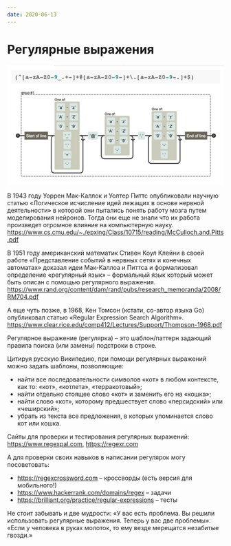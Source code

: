 ```yaml
---
date: 2020-06-13
---
```


# Регулярные выражения

![Regexp](regexp.jpeg "Regexp")

В 1943 году Уоррен Мак-Каллок и Уолтер Питтс опубликовали научную статью «Логическое исчисление идей лежащих в основе нервной деятельности» в которой они пытались понять работу мозга путем моделирования нейронов. Тогда они еще не знали что их работа произведет огромное влияние на компьютерную науку.
https://www.cs.cmu.edu/~./epxing/Class/10715/reading/McCulloch.and.Pitts.pdf

В 1951 году американский математик Стивен Коул Клейни в своей работе «Представление событий в нервных сетях и конечных автоматах» доказал идеи Мак-Каллоа и Питтса и формализовал определение «регулярный язык» – формальный язык который может быть описан с помощью регулярного выражения.
https://www.rand.org/content/dam/rand/pubs/research_memoranda/2008/RM704.pdf

А еще чуть позже, в 1968, Кен Томсон (кстати, со-автор языка Go) опубликовал статью «Regular Expression Search Algorithm».
https://www.clear.rice.edu/comp412/Lectures/Support/Thompson-1968.pdf

Регулярное выражение (регулярка) – это шаблон/паттерн задающий правила поиска (или замены) подстроки в строке.

Цитируя русскую Википедию, при помощи регулярных выражений можно задать шаблоны, позволяющие:

- найти все последовательности символов «кот» в любом контексте, как то: «кот», «котлета», «терракотовый»;
- найти отдельно стоящее слово «кот» и заменить его на «кошка»;
- найти слово «кот», которому предшествует слово «персидский» или «чеширский»;
- убрать из текста все предложения, в которых упоминается слово кот или кошка.

Сайты для проверки и тестирования регулярных выражений:
https://www.regexpal.com, https://regexr.com

А для проверки своих навыков в написании регулярок могу посоветовать:

* https://regexcrossword.com – кроссворды (есть версия для мобильного!)
* https://www.hackerrank.com/domains/regex – задачи
* https://brilliant.org/practice/regular-expressions – тесты

Не стоит забывать и две мудрости:
«У вас есть проблема. Вы решили использовать регулярные выражения. Теперь у вас две проблемы».
«Если у человека в руках молоток, то ему везде мерещатся незабитые гвозди.»
